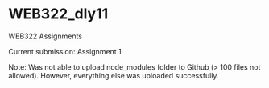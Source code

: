 # WEB322_dly11
WEB322 Assignments

Current submission: Assignment 1

Note:
Was not able to upload node_modules folder to Github (> 100 files not allowed).
However, everything else was uploaded successfully.
